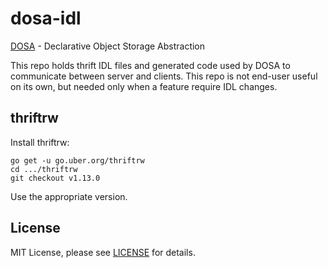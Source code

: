 dosa-idl
========
[DOSA](https://github.com/uber-go/dosa/) - Declarative Object Storage Abstraction

This repo holds thrift IDL files and generated code used by DOSA to communicate between server and clients. This repo is not end-user useful on its own, but needed only when a feature require IDL changes.

thriftrw
--------

Install thriftrw:

    go get -u go.uber.org/thriftrw
    cd .../thriftrw
    git checkout v1.13.0

Use the appropriate version.

License
-------
MIT License, please see [LICENSE](https://github.com/uber/dosa-idl/blob/master/LICENSE) for details.
